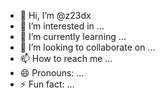 - 👋 Hi, I’m @z23dx
- 👀 I’m interested in ...
- 🌱 I’m currently learning ...
- 💞️ I’m looking to collaborate on ...
- 📫 How to reach me ...
- 😄 Pronouns: ...
- ⚡ Fun fact: ...

<!---
z23dx/z23dx is a ✨ special ✨ repository because its `README.md` (this file) appears on your GitHub profile.
You can click the Preview link to take a look at your changes.
--->
